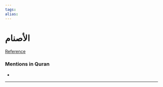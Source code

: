 ```yaml
---
tags: 
alias: 
---
```


# الأصنام

[Reference](https://corpus.quran.com/concept.jsp?id=idol)

### Mentions in Quran
- 

---

